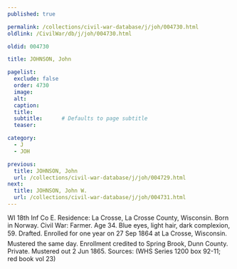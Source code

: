 ```yaml
---
published: true

permalink: /collections/civil-war-database/j/joh/004730.html
oldlink: /CivilWar/db/j/joh/004730.html

oldid: 004730

title: JOHNSON, John

pagelist:
  exclude: false
  order: 4730
  image: 
  alt:
  caption:
  title:
  subtitle:      # Defaults to page subtitle
  teaser:

category: 
  - J 
  - JOH

previous:
  title: JOHNSON, John
  url: /collections/civil-war-database/j/joh/004729.html  
next:
  title: JOHNSON, John W.
  url: /collections/civil-war-database/j/joh/004731.html   
---
```

WI 18th Inf Co E. Residence: La Crosse, La Crosse County, Wisconsin. Born in Norway. Civil War: Farmer. Age 34. Blue eyes, light hair, dark complexion, 5&#146;9&#148;. Drafted. Enrolled for one year on 27 Sep 1864 at La Crosse, Wisconsin. Mustered the same day. Enrollment credited to Spring Brook, Dunn County. Private. Mustered out 2 Jun 1865. Sources: (WHS Series 1200 box 92-11; red book vol 23)